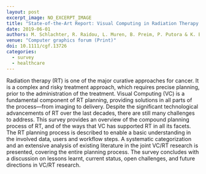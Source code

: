 ```yaml
---
layout: post
excerpt_image: NO_EXCERPT_IMAGE
title: "State‐of‐the‐Art Report: Visual Computing in Radiation Therapy Planning"
date: 2019-06-01
authors: M. Schlachter, R. Raidou, L. Muren, B. Preim, P. Putora & K. Bühler
venue: "Computer graphics forum (Print)"
doi: 10.1111/cgf.13726
categories:
  - survey
  - healthcare
---
```

Radiation therapy (RT) is one of the major curative approaches for cancer. It is a complex and risky treatment approach, which requires precise planning, prior to the administration of the treatment. Visual Computing (VC) is a fundamental component of RT planning, providing solutions in all parts of the process—from imaging to delivery. Despite the significant technological advancements of RT over the last decades, there are still many challenges to address. This survey provides an overview of the compound planning process of RT, and of the ways that VC has supported RT in all its facets. The RT planning process is described to enable a basic understanding in the involved data, users and workflow steps. A systematic categorization and an extensive analysis of existing literature in the joint VC/RT research is presented, covering the entire planning process. The survey concludes with a discussion on lessons learnt, current status, open challenges, and future directions in VC/RT research.
